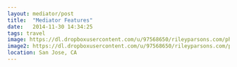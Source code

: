 ```yaml
---
layout: mediator/post
title:  "Mediator Features"
date:   2014-11-30 14:34:25
tags: travel
image: https://dl.dropboxusercontent.com/u/97568650/rileyparsons.com/photos/article-images/2014-11-30-mediator_features/night-track.jpg
image2: https://dl.dropboxusercontent.com/u/97568650/rileyparsons.com/photos/article-images/2014-11-30-mediator_features/night-track-mobile.jpg
location: San Jose, CA
---
```


